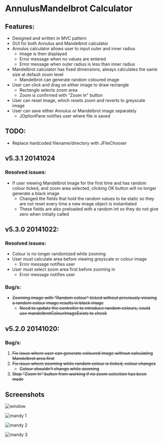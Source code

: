 # AnnulusMandelbrot Calculator

## Features:

- Designed and written in MVC pattern
- GUI for both Annulus and Mandelbrot calculator
- Annulus calculator allows user to input outer and inner radius
	- Image is then displayed
	- Error message when no values are entered
	- Error message when outer radius is less than inner radius
- Mandelbrot calculator has fixed dimensions, always calculates the same size at default zoom level
	- Mandelbrot can generate random coloured image
- User can click and drag on either image to draw rectangle
	- Rectangle selects zoom area
	- Zoom is confirmed with "Zoom In" button
- User can reset image, which resets zoom and reverts to greyscale image
- User can save either Annulus or Mandelbrot image separately
	- JOptionPane notifies user where file is saved

## TODO:

- Replace hardcoded filename/directory with JFileChooser

## v5.3.1 20141024

### Resolved issues:

- If user viewing Mandelbrot image for the first time and has random colour ticked, and zoom area selected, clicking OK button will no longer generate a black image
	- Changed the fields that hold the random values to be static so they are not reset every time a new image object is instantiated
	- These fields are also preloaded with a random int so they do not give zero when initially called

## v5.3.0 20141022:

### Resolved issues:

- Colour is no longer randomized while zooming
- User must calculate area before viewing greyscale or colour image
	- Error message notifies user
- User must select zoom area first before zooming in
	- Error message notifies user

### Bug/s:

- ~~Zooming image with "Random colour" ticked without previously viewing a random colour image results in black image~~
	- ~~Need to update the controller to introduce random colours, could use mandelbrotColourImageExists to check~~

## v5.2.0 20141020:

### Bug/s:

1. ~~Fix issue where user can generate coloured image without calculating Mandelbrot area first~~
2. ~~Fix issue where zooming while random colour is ticked, colour changes~~
	- ~~Colour shouldn't change while zooming~~
3. ~~Stop "Zoom In" button from working if no zoom selection has been made~~

## Screenshots

![window](http://i.imgur.com/XBpWOmP.png)

![mandy 1](http://i.imgur.com/Sg2l7d8.png)

![mandy 2](http://i.imgur.com/rwJM5ds.png)

![mandy 3](http://i.imgur.com/03G21iu.png)